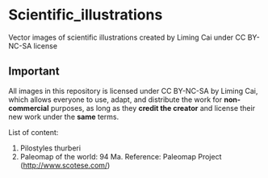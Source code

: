 # Scientific_illustrations
Vector images of scientific illustrations created by Liming Cai under CC BY-NC-SA license

## Important
All images in this repository is licensed under CC BY-NC-SA by Liming Cai, which allows everyone to use, adapt, and distribute the work for **non-commercial** purposes, as long as they **credit the creator** and license their new work under the **same** terms.

List of content:

1. Pilostyles thurberi
2. Paleomap of the world: 94 Ma. Reference: Paleomap Project (http://www.scotese.com/)
